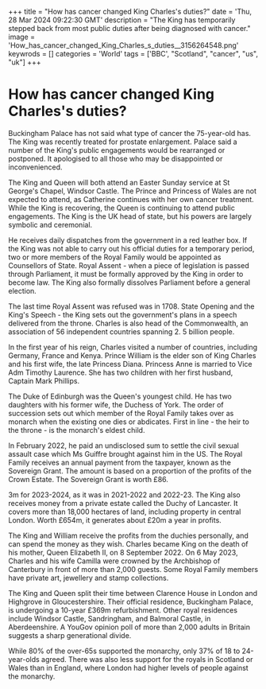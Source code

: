 +++
title = "How has cancer changed King Charles's duties?"
date = 'Thu, 28 Mar 2024 09:22:30 GMT'
description = "The King has temporarily stepped back from most public duties after being diagnosed with cancer."
image = 'How_has_cancer_changed_King_Charles_s_duties__3156264548.png'
keywrods =  []
categories = 'World'
tags = ['BBC', "Scotland", "cancer", "us", "uk"]
+++

# How has cancer changed King Charles's duties?

Buckingham Palace has not said what type of cancer the 75-year-old has.
The King was recently treated for prostate enlargement.
Palace said a number of the King<bb>'s public engagements would be rearranged or postponed.
It apologised to all those who may be disappointed or inconvenienced.

The King and Queen will both attend an Easter Sunday service at St George<bb>'s Chapel, Windsor Castle.
The Prince and Princess of Wales are not expected to attend, as Catherine continues with her own cancer treatment.
While the King is recovering, the Queen is continuing to attend public engagements.
The King is the UK head of state, but his powers are largely symbolic and ceremonial.

He receives daily dispatches from the government in a red leather box.
If the King was not able to carry out his official duties for a temporary period, two or more members of the Royal Family would be appointed as Counsellors of State.
Royal Assent - when a piece of legislation is passed through Parliament, it must be formally approved by the King in order to become law.
The King also formally dissolves Parliament before a general election.

The last time Royal Assent was refused was in 1708.
State Opening and the King's Speech - the King sets out the government<bb>'s plans in a speech delivered from the throne.
Charles is also head of the Commonwealth, an association of 56 independent countries spanning 2.
5 billion people.

In the first year of his reign, Charles visited a number of countries, including Germany, France and Kenya.
Prince William is the elder son of King Charles and his first wife, the late Princess Diana.
Princess Anne is married to Vice Adm Timothy Laurence.
She has two children with her first husband, Captain Mark Phillips.

The Duke of Edinburgh was the Queen<bb>'s youngest child.
He has two daughters with his former wife, the Duchess of York.
The order of succession sets out which member of the Royal Family takes over as monarch when the existing one dies or abdicates.
First in line - the heir to the throne - is the monarch<bb>'s eldest child.

In February 2022, he paid an undisclosed sum to settle the civil sexual assault case which Ms Guiffre brought against him in the US.
The Royal Family receives an annual payment from the taxpayer, known as the Sovereign Grant.
The amount is based on a proportion of the profits of the Crown Estate.
The Sovereign Grant is worth £86.

3m for 2023-2024, as it was in 2021-2022 and 2022-23.
The King also receives money from a private estate called the Duchy of Lancaster.
It covers more than 18,000 hectares of land, including property in central London.
Worth £654m, it generates about £20m a year in profits.

The King and William receive the profits from the duchies personally, and can spend the money as they wish.
Charles became King  on the death of his mother, Queen Elizabeth II, on 8 September 2022.
On 6 May 2023, Charles and his wife Camilla were crowned by the Archbishop of Canterbury in front of more than 2,000 guests.
Some Royal Family members have private art, jewellery and stamp collections.

The King and Queen split their time between Clarence House in London and Highgrove in Gloucestershire.
Their official residence, Buckingham Palace, is undergoing a 10-year £369m refurbishment.
Other royal residences include Windsor Castle, Sandringham, and Balmoral Castle, in Aberdeenshire.
A YouGov opinion poll of more than 2,000 adults in Britain suggests a sharp generational divide.

While 80% of the over-65s supported the monarchy, only 37% of 18 to 24-year-olds agreed.
There was also less support for the royals in Scotland or Wales than in England, where London had higher levels of people against the monarchy.


